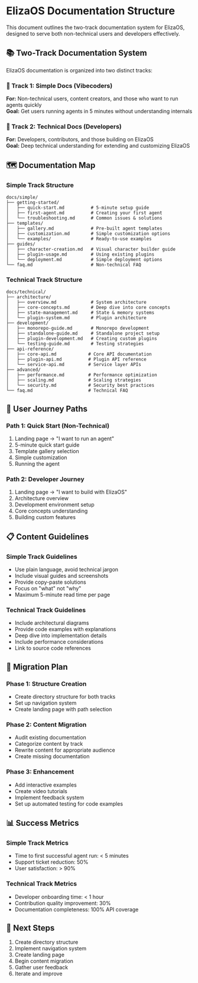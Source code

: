 # ElizaOS Documentation Structure

This document outlines the two-track documentation system for ElizaOS, designed to serve both non-technical users and developers effectively.

## 📚 Two-Track Documentation System

ElizaOS documentation is organized into two distinct tracks:

### 🎯 Track 1: Simple Docs (Vibecoders)
**For:** Non-technical users, content creators, and those who want to run agents quickly  
**Goal:** Get users running agents in 5 minutes without understanding internals

### 🔧 Track 2: Technical Docs (Developers)
**For:** Developers, contributors, and those building on ElizaOS  
**Goal:** Deep technical understanding for extending and customizing ElizaOS

## 🗺️ Documentation Map

### Simple Track Structure
```
docs/simple/
├── getting-started/
│   ├── quick-start.md          # 5-minute setup guide
│   ├── first-agent.md          # Creating your first agent
│   └── troubleshooting.md      # Common issues & solutions
├── templates/
│   ├── gallery.md              # Pre-built agent templates
│   ├── customization.md        # Simple customization options
│   └── examples/               # Ready-to-use examples
├── guides/
│   ├── character-creation.md   # Visual character builder guide
│   ├── plugin-usage.md         # Using existing plugins
│   └── deployment.md           # Simple deployment options
└── faq.md                      # Non-technical FAQ
```

### Technical Track Structure
```
docs/technical/
├── architecture/
│   ├── overview.md             # System architecture
│   ├── core-concepts.md        # Deep dive into core concepts
│   ├── state-management.md     # State & memory systems
│   └── plugin-system.md        # Plugin architecture
├── development/
│   ├── monorepo-guide.md       # Monorepo development
│   ├── standalone-guide.md     # Standalone project setup
│   ├── plugin-development.md   # Creating custom plugins
│   └── testing-guide.md        # Testing strategies
├── api-reference/
│   ├── core-api.md            # Core API documentation
│   ├── plugin-api.md          # Plugin API reference
│   └── service-api.md         # Service layer APIs
├── advanced/
│   ├── performance.md         # Performance optimization
│   ├── scaling.md             # Scaling strategies
│   └── security.md            # Security best practices
└── faq.md                     # Technical FAQ
```

## 🚦 User Journey Paths

### Path 1: Quick Start (Non-Technical)
1. Landing page → "I want to run an agent"
2. 5-minute quick start guide
3. Template gallery selection
4. Simple customization
5. Running the agent

### Path 2: Developer Journey
1. Landing page → "I want to build with ElizaOS"
2. Architecture overview
3. Development environment setup
4. Core concepts understanding
5. Building custom features

## 📋 Content Guidelines

### Simple Track Guidelines
- Use plain language, avoid technical jargon
- Include visual guides and screenshots
- Provide copy-paste solutions
- Focus on "what" not "why"
- Maximum 5-minute read time per page

### Technical Track Guidelines
- Include architectural diagrams
- Provide code examples with explanations
- Deep dive into implementation details
- Include performance considerations
- Link to source code references

## 🔄 Migration Plan

### Phase 1: Structure Creation
- Create directory structure for both tracks
- Set up navigation system
- Create landing page with path selection

### Phase 2: Content Migration
- Audit existing documentation
- Categorize content by track
- Rewrite content for appropriate audience
- Create missing documentation

### Phase 3: Enhancement
- Add interactive examples
- Create video tutorials
- Implement feedback system
- Set up automated testing for code examples

## 📊 Success Metrics

### Simple Track Metrics
- Time to first successful agent run: < 5 minutes
- Support ticket reduction: 50%
- User satisfaction: > 90%

### Technical Track Metrics
- Developer onboarding time: < 1 hour
- Contribution quality improvement: 30%
- Documentation completeness: 100% API coverage

## 🚀 Next Steps

1. Create directory structure
2. Implement navigation system
3. Create landing page
4. Begin content migration
5. Gather user feedback
6. Iterate and improve